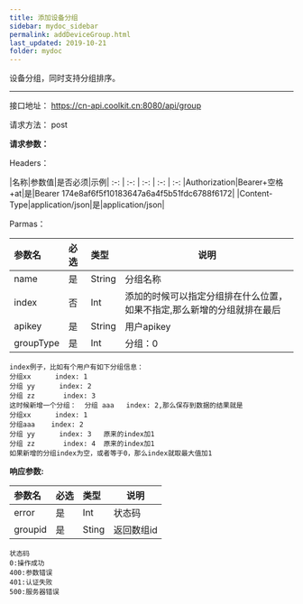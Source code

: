 ```yaml
---
title: 添加设备分组
sidebar: mydoc_sidebar
permalink: addDeviceGroup.html
last_updated: 2019-10-21
folder: mydoc
---
```


设备分组，同时支持分组排序。

---

接口地址： https://cn-api.coolkit.cn:8080/api/group 

请求方法： post

**请求参数：**

Headers：

|名称|参数值|是否必须|示例|
:-: | :-: | :-: | :-: | :-:
|Authorization|Bearer+空格+at|是|Bearer 174e8af6f5f10183647a6a4f5b51fdc6788f6172|
|Content-Type|application/json|是|application/json|

Parmas：

|参数名|必选|类型|说明|
|:----    |:---|:----- |-----   |
|name |是  |String | 分组名称 |
|index |否  |Int | 添加的时候可以指定分组排在什么位置，如果不指定,那么新增的分组就排在最后 |
|apikey |是  |String | 用户apikey  |
|groupType |是  |Int | 分组：0  |

```
index例子，比如有个用户有如下分组信息：
分组xx      index: 1
分组 yy      index: 2
分组 zz       index: 3
这时候新增一个分组：  分组 aaa   index: 2,那么保存到数据的结果就是
分组xx      index: 1
分组aaa    index: 2
分组 yy      index: 3   原来的index加1
分组 zz       index: 4  原来的index加1
如果新增的分组index为空，或者等于0，那么index就取最大值加1
```

**响应参数:**

|参数名|必选|类型|说明|
|:----    |:---|:----- |-----   |
|error |是  |Int | 状态码  |
|groupid |是  |Sting | 返回数组id  |

```
状态码
0:操作成功
400:参数错误
401:认证失败
500:服务器错误
```




